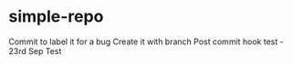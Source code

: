 # simple-repo

Commit to label it for a bug
Create it with branch
Post commit hook test - 23rd Sep
Test
